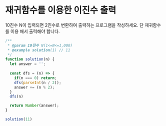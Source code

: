 # 재귀함수를 이용한 이진수 출력

10진수 N이 입력되면 2진수로 변환하여 출력하는 프로그램을 작성하세요. 단 재귀함수를 이용 해서 출력해야 합니다.


```js
/**
 * @param 10진수 N(1<=N<=1,000)
 * @example solution(1) // 11 
 */
function solution(n) {
  let answer = '';
  
  const dfs = (n) => {
    if(n === 0) return;
    dfs(parseInt(n / 2));
    answer += (n % 2);
  }
  dfs(n)

  return Number(answer);
}

solution(11)
```